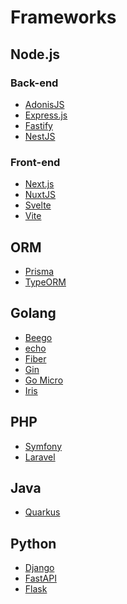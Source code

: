 # Frameworks

## Node.js

### Back-end

- [AdonisJS](/adonis.md)
- [Express.js](/express.md)
- [Fastify](/fastify.md)
- [NestJS](/nestjs/README.md)

### Front-end

- [Next.js](/next.js/README.md)
- [NuxtJS](/nuxtjs.md)
- [Svelte](/svelte.md)
- [Vite](/vite/README.md)

## ORM

- [Prisma](/prisma/README.md)
- [TypeORM](/typeorm.md)

## Golang

- [Beego](https://github.com/beego/beego)
- [echo](https://github.com/labstack/echo)
- [Fiber](https://github.com/gofiber/fiber)
- [Gin](/gin.md)
- [Go Micro](https://github.com/asim/go-micro)
- [Iris](https://github.com/kataras/iris)

## PHP

- [Symfony](/symfony/README.md)
- [Laravel](/laravel/README.md)

## Java

- [Quarkus](/quarkus/README.md)

## Python

- [Django](/django/README.md)
- [FastAPI](/fastapi.md)
- [Flask](/flask/README.md)

<!--
Crow
Pyramid
Tornado
-->

